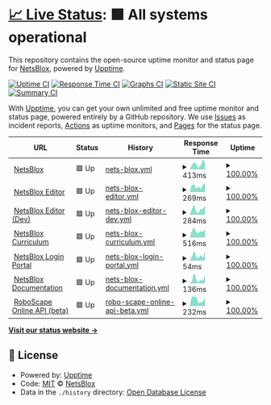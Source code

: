 # [📈 Live Status](https://NetsBlox.github.io/uptime): <!--live status--> **🟩 All systems operational**

This repository contains the open-source uptime monitor and status page for [NetsBlox](https://netsblox.org/), powered by [Upptime](https://github.com/upptime/upptime).

[![Uptime CI](https://github.com/NetsBlox/uptime/workflows/Uptime%20CI/badge.svg)](https://github.com/NetsBlox/uptime/actions?query=workflow%3A%22Uptime+CI%22)
[![Response Time CI](https://github.com/NetsBlox/uptime/workflows/Response%20Time%20CI/badge.svg)](https://github.com/NetsBlox/uptime/actions?query=workflow%3A%22Response+Time+CI%22)
[![Graphs CI](https://github.com/NetsBlox/uptime/workflows/Graphs%20CI/badge.svg)](https://github.com/NetsBlox/uptime/actions?query=workflow%3A%22Graphs+CI%22)
[![Static Site CI](https://github.com/NetsBlox/uptime/workflows/Static%20Site%20CI/badge.svg)](https://github.com/NetsBlox/uptime/actions?query=workflow%3A%22Static+Site+CI%22)
[![Summary CI](https://github.com/NetsBlox/uptime/workflows/Summary%20CI/badge.svg)](https://github.com/NetsBlox/uptime/actions?query=workflow%3A%22Summary+CI%22)

With [Upptime](https://upptime.js.org), you can get your own unlimited and free uptime monitor and status page, powered entirely by a GitHub repository. We use [Issues](https://github.com/NetsBlox/uptime/issues) as incident reports, [Actions](https://github.com/NetsBlox/uptime/actions) as uptime monitors, and [Pages](https://NetsBlox.github.io/uptime) for the status page.

<!--start: status pages-->
<!-- This summary is generated by Upptime (https://github.com/upptime/upptime) -->
<!-- Do not edit this manually, your changes will be overwritten -->
<!-- prettier-ignore -->
| URL | Status | History | Response Time | Uptime |
| --- | ------ | ------- | ------------- | ------ |
| <img alt="" src="https://icons.duckduckgo.com/ip3/netsblox.org.ico" height="13"> [NetsBlox](https://netsblox.org) | 🟩 Up | [nets-blox.yml](https://github.com/NetsBlox/uptime/commits/HEAD/history/nets-blox.yml) | <details><summary><img alt="Response time graph" src="./graphs/nets-blox/response-time-week.png" height="20"> 413ms</summary><br><a href="https://NetsBlox.github.io/uptime/history/nets-blox"><img alt="Response time 612" src="https://img.shields.io/endpoint?url=https%3A%2F%2Fraw.githubusercontent.com%2FNetsBlox%2Fuptime%2FHEAD%2Fapi%2Fnets-blox%2Fresponse-time.json"></a><br><a href="https://NetsBlox.github.io/uptime/history/nets-blox"><img alt="24-hour response time 441" src="https://img.shields.io/endpoint?url=https%3A%2F%2Fraw.githubusercontent.com%2FNetsBlox%2Fuptime%2FHEAD%2Fapi%2Fnets-blox%2Fresponse-time-day.json"></a><br><a href="https://NetsBlox.github.io/uptime/history/nets-blox"><img alt="7-day response time 413" src="https://img.shields.io/endpoint?url=https%3A%2F%2Fraw.githubusercontent.com%2FNetsBlox%2Fuptime%2FHEAD%2Fapi%2Fnets-blox%2Fresponse-time-week.json"></a><br><a href="https://NetsBlox.github.io/uptime/history/nets-blox"><img alt="30-day response time 593" src="https://img.shields.io/endpoint?url=https%3A%2F%2Fraw.githubusercontent.com%2FNetsBlox%2Fuptime%2FHEAD%2Fapi%2Fnets-blox%2Fresponse-time-month.json"></a><br><a href="https://NetsBlox.github.io/uptime/history/nets-blox"><img alt="1-year response time 553" src="https://img.shields.io/endpoint?url=https%3A%2F%2Fraw.githubusercontent.com%2FNetsBlox%2Fuptime%2FHEAD%2Fapi%2Fnets-blox%2Fresponse-time-year.json"></a></details> | <details><summary><a href="https://NetsBlox.github.io/uptime/history/nets-blox">100.00%</a></summary><a href="https://NetsBlox.github.io/uptime/history/nets-blox"><img alt="All-time uptime 99.95%" src="https://img.shields.io/endpoint?url=https%3A%2F%2Fraw.githubusercontent.com%2FNetsBlox%2Fuptime%2FHEAD%2Fapi%2Fnets-blox%2Fuptime.json"></a><br><a href="https://NetsBlox.github.io/uptime/history/nets-blox"><img alt="24-hour uptime 100.00%" src="https://img.shields.io/endpoint?url=https%3A%2F%2Fraw.githubusercontent.com%2FNetsBlox%2Fuptime%2FHEAD%2Fapi%2Fnets-blox%2Fuptime-day.json"></a><br><a href="https://NetsBlox.github.io/uptime/history/nets-blox"><img alt="7-day uptime 100.00%" src="https://img.shields.io/endpoint?url=https%3A%2F%2Fraw.githubusercontent.com%2FNetsBlox%2Fuptime%2FHEAD%2Fapi%2Fnets-blox%2Fuptime-week.json"></a><br><a href="https://NetsBlox.github.io/uptime/history/nets-blox"><img alt="30-day uptime 100.00%" src="https://img.shields.io/endpoint?url=https%3A%2F%2Fraw.githubusercontent.com%2FNetsBlox%2Fuptime%2FHEAD%2Fapi%2Fnets-blox%2Fuptime-month.json"></a><br><a href="https://NetsBlox.github.io/uptime/history/nets-blox"><img alt="1-year uptime 99.93%" src="https://img.shields.io/endpoint?url=https%3A%2F%2Fraw.githubusercontent.com%2FNetsBlox%2Fuptime%2FHEAD%2Fapi%2Fnets-blox%2Fuptime-year.json"></a></details>
| <img alt="" src="https://icons.duckduckgo.com/ip3/editor.netsblox.org.ico" height="13"> [NetsBlox Editor](https://editor.netsblox.org) | 🟩 Up | [nets-blox-editor.yml](https://github.com/NetsBlox/uptime/commits/HEAD/history/nets-blox-editor.yml) | <details><summary><img alt="Response time graph" src="./graphs/nets-blox-editor/response-time-week.png" height="20"> 269ms</summary><br><a href="https://NetsBlox.github.io/uptime/history/nets-blox-editor"><img alt="Response time 297" src="https://img.shields.io/endpoint?url=https%3A%2F%2Fraw.githubusercontent.com%2FNetsBlox%2Fuptime%2FHEAD%2Fapi%2Fnets-blox-editor%2Fresponse-time.json"></a><br><a href="https://NetsBlox.github.io/uptime/history/nets-blox-editor"><img alt="24-hour response time 413" src="https://img.shields.io/endpoint?url=https%3A%2F%2Fraw.githubusercontent.com%2FNetsBlox%2Fuptime%2FHEAD%2Fapi%2Fnets-blox-editor%2Fresponse-time-day.json"></a><br><a href="https://NetsBlox.github.io/uptime/history/nets-blox-editor"><img alt="7-day response time 269" src="https://img.shields.io/endpoint?url=https%3A%2F%2Fraw.githubusercontent.com%2FNetsBlox%2Fuptime%2FHEAD%2Fapi%2Fnets-blox-editor%2Fresponse-time-week.json"></a><br><a href="https://NetsBlox.github.io/uptime/history/nets-blox-editor"><img alt="30-day response time 288" src="https://img.shields.io/endpoint?url=https%3A%2F%2Fraw.githubusercontent.com%2FNetsBlox%2Fuptime%2FHEAD%2Fapi%2Fnets-blox-editor%2Fresponse-time-month.json"></a><br><a href="https://NetsBlox.github.io/uptime/history/nets-blox-editor"><img alt="1-year response time 310" src="https://img.shields.io/endpoint?url=https%3A%2F%2Fraw.githubusercontent.com%2FNetsBlox%2Fuptime%2FHEAD%2Fapi%2Fnets-blox-editor%2Fresponse-time-year.json"></a></details> | <details><summary><a href="https://NetsBlox.github.io/uptime/history/nets-blox-editor">100.00%</a></summary><a href="https://NetsBlox.github.io/uptime/history/nets-blox-editor"><img alt="All-time uptime 99.98%" src="https://img.shields.io/endpoint?url=https%3A%2F%2Fraw.githubusercontent.com%2FNetsBlox%2Fuptime%2FHEAD%2Fapi%2Fnets-blox-editor%2Fuptime.json"></a><br><a href="https://NetsBlox.github.io/uptime/history/nets-blox-editor"><img alt="24-hour uptime 100.00%" src="https://img.shields.io/endpoint?url=https%3A%2F%2Fraw.githubusercontent.com%2FNetsBlox%2Fuptime%2FHEAD%2Fapi%2Fnets-blox-editor%2Fuptime-day.json"></a><br><a href="https://NetsBlox.github.io/uptime/history/nets-blox-editor"><img alt="7-day uptime 100.00%" src="https://img.shields.io/endpoint?url=https%3A%2F%2Fraw.githubusercontent.com%2FNetsBlox%2Fuptime%2FHEAD%2Fapi%2Fnets-blox-editor%2Fuptime-week.json"></a><br><a href="https://NetsBlox.github.io/uptime/history/nets-blox-editor"><img alt="30-day uptime 100.00%" src="https://img.shields.io/endpoint?url=https%3A%2F%2Fraw.githubusercontent.com%2FNetsBlox%2Fuptime%2FHEAD%2Fapi%2Fnets-blox-editor%2Fuptime-month.json"></a><br><a href="https://NetsBlox.github.io/uptime/history/nets-blox-editor"><img alt="1-year uptime 99.98%" src="https://img.shields.io/endpoint?url=https%3A%2F%2Fraw.githubusercontent.com%2FNetsBlox%2Fuptime%2FHEAD%2Fapi%2Fnets-blox-editor%2Fuptime-year.json"></a></details>
| <img alt="" src="https://icons.duckduckgo.com/ip3/dev.netsblox.org.ico" height="13"> [NetsBlox Editor (Dev)](https://dev.netsblox.org) | 🟩 Up | [nets-blox-editor-dev.yml](https://github.com/NetsBlox/uptime/commits/HEAD/history/nets-blox-editor-dev.yml) | <details><summary><img alt="Response time graph" src="./graphs/nets-blox-editor-dev/response-time-week.png" height="20"> 284ms</summary><br><a href="https://NetsBlox.github.io/uptime/history/nets-blox-editor-dev"><img alt="Response time 252" src="https://img.shields.io/endpoint?url=https%3A%2F%2Fraw.githubusercontent.com%2FNetsBlox%2Fuptime%2FHEAD%2Fapi%2Fnets-blox-editor-dev%2Fresponse-time.json"></a><br><a href="https://NetsBlox.github.io/uptime/history/nets-blox-editor-dev"><img alt="24-hour response time 464" src="https://img.shields.io/endpoint?url=https%3A%2F%2Fraw.githubusercontent.com%2FNetsBlox%2Fuptime%2FHEAD%2Fapi%2Fnets-blox-editor-dev%2Fresponse-time-day.json"></a><br><a href="https://NetsBlox.github.io/uptime/history/nets-blox-editor-dev"><img alt="7-day response time 284" src="https://img.shields.io/endpoint?url=https%3A%2F%2Fraw.githubusercontent.com%2FNetsBlox%2Fuptime%2FHEAD%2Fapi%2Fnets-blox-editor-dev%2Fresponse-time-week.json"></a><br><a href="https://NetsBlox.github.io/uptime/history/nets-blox-editor-dev"><img alt="30-day response time 281" src="https://img.shields.io/endpoint?url=https%3A%2F%2Fraw.githubusercontent.com%2FNetsBlox%2Fuptime%2FHEAD%2Fapi%2Fnets-blox-editor-dev%2Fresponse-time-month.json"></a><br><a href="https://NetsBlox.github.io/uptime/history/nets-blox-editor-dev"><img alt="1-year response time 254" src="https://img.shields.io/endpoint?url=https%3A%2F%2Fraw.githubusercontent.com%2FNetsBlox%2Fuptime%2FHEAD%2Fapi%2Fnets-blox-editor-dev%2Fresponse-time-year.json"></a></details> | <details><summary><a href="https://NetsBlox.github.io/uptime/history/nets-blox-editor-dev">100.00%</a></summary><a href="https://NetsBlox.github.io/uptime/history/nets-blox-editor-dev"><img alt="All-time uptime 99.99%" src="https://img.shields.io/endpoint?url=https%3A%2F%2Fraw.githubusercontent.com%2FNetsBlox%2Fuptime%2FHEAD%2Fapi%2Fnets-blox-editor-dev%2Fuptime.json"></a><br><a href="https://NetsBlox.github.io/uptime/history/nets-blox-editor-dev"><img alt="24-hour uptime 100.00%" src="https://img.shields.io/endpoint?url=https%3A%2F%2Fraw.githubusercontent.com%2FNetsBlox%2Fuptime%2FHEAD%2Fapi%2Fnets-blox-editor-dev%2Fuptime-day.json"></a><br><a href="https://NetsBlox.github.io/uptime/history/nets-blox-editor-dev"><img alt="7-day uptime 100.00%" src="https://img.shields.io/endpoint?url=https%3A%2F%2Fraw.githubusercontent.com%2FNetsBlox%2Fuptime%2FHEAD%2Fapi%2Fnets-blox-editor-dev%2Fuptime-week.json"></a><br><a href="https://NetsBlox.github.io/uptime/history/nets-blox-editor-dev"><img alt="30-day uptime 100.00%" src="https://img.shields.io/endpoint?url=https%3A%2F%2Fraw.githubusercontent.com%2FNetsBlox%2Fuptime%2FHEAD%2Fapi%2Fnets-blox-editor-dev%2Fuptime-month.json"></a><br><a href="https://NetsBlox.github.io/uptime/history/nets-blox-editor-dev"><img alt="1-year uptime 99.99%" src="https://img.shields.io/endpoint?url=https%3A%2F%2Fraw.githubusercontent.com%2FNetsBlox%2Fuptime%2FHEAD%2Fapi%2Fnets-blox-editor-dev%2Fuptime-year.json"></a></details>
| <img alt="" src="https://icons.duckduckgo.com/ip3/curriculum.netsblox.org.ico" height="13"> [NetsBlox Curriculum](https://curriculum.netsblox.org) | 🟩 Up | [nets-blox-curriculum.yml](https://github.com/NetsBlox/uptime/commits/HEAD/history/nets-blox-curriculum.yml) | <details><summary><img alt="Response time graph" src="./graphs/nets-blox-curriculum/response-time-week.png" height="20"> 516ms</summary><br><a href="https://NetsBlox.github.io/uptime/history/nets-blox-curriculum"><img alt="Response time 472" src="https://img.shields.io/endpoint?url=https%3A%2F%2Fraw.githubusercontent.com%2FNetsBlox%2Fuptime%2FHEAD%2Fapi%2Fnets-blox-curriculum%2Fresponse-time.json"></a><br><a href="https://NetsBlox.github.io/uptime/history/nets-blox-curriculum"><img alt="24-hour response time 662" src="https://img.shields.io/endpoint?url=https%3A%2F%2Fraw.githubusercontent.com%2FNetsBlox%2Fuptime%2FHEAD%2Fapi%2Fnets-blox-curriculum%2Fresponse-time-day.json"></a><br><a href="https://NetsBlox.github.io/uptime/history/nets-blox-curriculum"><img alt="7-day response time 516" src="https://img.shields.io/endpoint?url=https%3A%2F%2Fraw.githubusercontent.com%2FNetsBlox%2Fuptime%2FHEAD%2Fapi%2Fnets-blox-curriculum%2Fresponse-time-week.json"></a><br><a href="https://NetsBlox.github.io/uptime/history/nets-blox-curriculum"><img alt="30-day response time 531" src="https://img.shields.io/endpoint?url=https%3A%2F%2Fraw.githubusercontent.com%2FNetsBlox%2Fuptime%2FHEAD%2Fapi%2Fnets-blox-curriculum%2Fresponse-time-month.json"></a><br><a href="https://NetsBlox.github.io/uptime/history/nets-blox-curriculum"><img alt="1-year response time 475" src="https://img.shields.io/endpoint?url=https%3A%2F%2Fraw.githubusercontent.com%2FNetsBlox%2Fuptime%2FHEAD%2Fapi%2Fnets-blox-curriculum%2Fresponse-time-year.json"></a></details> | <details><summary><a href="https://NetsBlox.github.io/uptime/history/nets-blox-curriculum">100.00%</a></summary><a href="https://NetsBlox.github.io/uptime/history/nets-blox-curriculum"><img alt="All-time uptime 99.99%" src="https://img.shields.io/endpoint?url=https%3A%2F%2Fraw.githubusercontent.com%2FNetsBlox%2Fuptime%2FHEAD%2Fapi%2Fnets-blox-curriculum%2Fuptime.json"></a><br><a href="https://NetsBlox.github.io/uptime/history/nets-blox-curriculum"><img alt="24-hour uptime 100.00%" src="https://img.shields.io/endpoint?url=https%3A%2F%2Fraw.githubusercontent.com%2FNetsBlox%2Fuptime%2FHEAD%2Fapi%2Fnets-blox-curriculum%2Fuptime-day.json"></a><br><a href="https://NetsBlox.github.io/uptime/history/nets-blox-curriculum"><img alt="7-day uptime 100.00%" src="https://img.shields.io/endpoint?url=https%3A%2F%2Fraw.githubusercontent.com%2FNetsBlox%2Fuptime%2FHEAD%2Fapi%2Fnets-blox-curriculum%2Fuptime-week.json"></a><br><a href="https://NetsBlox.github.io/uptime/history/nets-blox-curriculum"><img alt="30-day uptime 100.00%" src="https://img.shields.io/endpoint?url=https%3A%2F%2Fraw.githubusercontent.com%2FNetsBlox%2Fuptime%2FHEAD%2Fapi%2Fnets-blox-curriculum%2Fuptime-month.json"></a><br><a href="https://NetsBlox.github.io/uptime/history/nets-blox-curriculum"><img alt="1-year uptime 99.98%" src="https://img.shields.io/endpoint?url=https%3A%2F%2Fraw.githubusercontent.com%2FNetsBlox%2Fuptime%2FHEAD%2Fapi%2Fnets-blox-curriculum%2Fuptime-year.json"></a></details>
| <img alt="" src="https://icons.duckduckgo.com/ip3/login.netsblox.org.ico" height="13"> [NetsBlox Login Portal](https://login.netsblox.org) | 🟩 Up | [nets-blox-login-portal.yml](https://github.com/NetsBlox/uptime/commits/HEAD/history/nets-blox-login-portal.yml) | <details><summary><img alt="Response time graph" src="./graphs/nets-blox-login-portal/response-time-week.png" height="20"> 54ms</summary><br><a href="https://NetsBlox.github.io/uptime/history/nets-blox-login-portal"><img alt="Response time 46" src="https://img.shields.io/endpoint?url=https%3A%2F%2Fraw.githubusercontent.com%2FNetsBlox%2Fuptime%2FHEAD%2Fapi%2Fnets-blox-login-portal%2Fresponse-time.json"></a><br><a href="https://NetsBlox.github.io/uptime/history/nets-blox-login-portal"><img alt="24-hour response time 94" src="https://img.shields.io/endpoint?url=https%3A%2F%2Fraw.githubusercontent.com%2FNetsBlox%2Fuptime%2FHEAD%2Fapi%2Fnets-blox-login-portal%2Fresponse-time-day.json"></a><br><a href="https://NetsBlox.github.io/uptime/history/nets-blox-login-portal"><img alt="7-day response time 54" src="https://img.shields.io/endpoint?url=https%3A%2F%2Fraw.githubusercontent.com%2FNetsBlox%2Fuptime%2FHEAD%2Fapi%2Fnets-blox-login-portal%2Fresponse-time-week.json"></a><br><a href="https://NetsBlox.github.io/uptime/history/nets-blox-login-portal"><img alt="30-day response time 56" src="https://img.shields.io/endpoint?url=https%3A%2F%2Fraw.githubusercontent.com%2FNetsBlox%2Fuptime%2FHEAD%2Fapi%2Fnets-blox-login-portal%2Fresponse-time-month.json"></a><br><a href="https://NetsBlox.github.io/uptime/history/nets-blox-login-portal"><img alt="1-year response time 46" src="https://img.shields.io/endpoint?url=https%3A%2F%2Fraw.githubusercontent.com%2FNetsBlox%2Fuptime%2FHEAD%2Fapi%2Fnets-blox-login-portal%2Fresponse-time-year.json"></a></details> | <details><summary><a href="https://NetsBlox.github.io/uptime/history/nets-blox-login-portal">100.00%</a></summary><a href="https://NetsBlox.github.io/uptime/history/nets-blox-login-portal"><img alt="All-time uptime 99.99%" src="https://img.shields.io/endpoint?url=https%3A%2F%2Fraw.githubusercontent.com%2FNetsBlox%2Fuptime%2FHEAD%2Fapi%2Fnets-blox-login-portal%2Fuptime.json"></a><br><a href="https://NetsBlox.github.io/uptime/history/nets-blox-login-portal"><img alt="24-hour uptime 100.00%" src="https://img.shields.io/endpoint?url=https%3A%2F%2Fraw.githubusercontent.com%2FNetsBlox%2Fuptime%2FHEAD%2Fapi%2Fnets-blox-login-portal%2Fuptime-day.json"></a><br><a href="https://NetsBlox.github.io/uptime/history/nets-blox-login-portal"><img alt="7-day uptime 100.00%" src="https://img.shields.io/endpoint?url=https%3A%2F%2Fraw.githubusercontent.com%2FNetsBlox%2Fuptime%2FHEAD%2Fapi%2Fnets-blox-login-portal%2Fuptime-week.json"></a><br><a href="https://NetsBlox.github.io/uptime/history/nets-blox-login-portal"><img alt="30-day uptime 100.00%" src="https://img.shields.io/endpoint?url=https%3A%2F%2Fraw.githubusercontent.com%2FNetsBlox%2Fuptime%2FHEAD%2Fapi%2Fnets-blox-login-portal%2Fuptime-month.json"></a><br><a href="https://NetsBlox.github.io/uptime/history/nets-blox-login-portal"><img alt="1-year uptime 99.98%" src="https://img.shields.io/endpoint?url=https%3A%2F%2Fraw.githubusercontent.com%2FNetsBlox%2Fuptime%2FHEAD%2Fapi%2Fnets-blox-login-portal%2Fuptime-year.json"></a></details>
| <img alt="" src="https://icons.duckduckgo.com/ip3/editor.netsblox.org.ico" height="13"> [NetsBlox Documentation](https://editor.netsblox.org/docs) | 🟩 Up | [nets-blox-documentation.yml](https://github.com/NetsBlox/uptime/commits/HEAD/history/nets-blox-documentation.yml) | <details><summary><img alt="Response time graph" src="./graphs/nets-blox-documentation/response-time-week.png" height="20"> 136ms</summary><br><a href="https://NetsBlox.github.io/uptime/history/nets-blox-documentation"><img alt="Response time 109" src="https://img.shields.io/endpoint?url=https%3A%2F%2Fraw.githubusercontent.com%2FNetsBlox%2Fuptime%2FHEAD%2Fapi%2Fnets-blox-documentation%2Fresponse-time.json"></a><br><a href="https://NetsBlox.github.io/uptime/history/nets-blox-documentation"><img alt="24-hour response time 276" src="https://img.shields.io/endpoint?url=https%3A%2F%2Fraw.githubusercontent.com%2FNetsBlox%2Fuptime%2FHEAD%2Fapi%2Fnets-blox-documentation%2Fresponse-time-day.json"></a><br><a href="https://NetsBlox.github.io/uptime/history/nets-blox-documentation"><img alt="7-day response time 136" src="https://img.shields.io/endpoint?url=https%3A%2F%2Fraw.githubusercontent.com%2FNetsBlox%2Fuptime%2FHEAD%2Fapi%2Fnets-blox-documentation%2Fresponse-time-week.json"></a><br><a href="https://NetsBlox.github.io/uptime/history/nets-blox-documentation"><img alt="30-day response time 133" src="https://img.shields.io/endpoint?url=https%3A%2F%2Fraw.githubusercontent.com%2FNetsBlox%2Fuptime%2FHEAD%2Fapi%2Fnets-blox-documentation%2Fresponse-time-month.json"></a><br><a href="https://NetsBlox.github.io/uptime/history/nets-blox-documentation"><img alt="1-year response time 109" src="https://img.shields.io/endpoint?url=https%3A%2F%2Fraw.githubusercontent.com%2FNetsBlox%2Fuptime%2FHEAD%2Fapi%2Fnets-blox-documentation%2Fresponse-time-year.json"></a></details> | <details><summary><a href="https://NetsBlox.github.io/uptime/history/nets-blox-documentation">100.00%</a></summary><a href="https://NetsBlox.github.io/uptime/history/nets-blox-documentation"><img alt="All-time uptime 99.68%" src="https://img.shields.io/endpoint?url=https%3A%2F%2Fraw.githubusercontent.com%2FNetsBlox%2Fuptime%2FHEAD%2Fapi%2Fnets-blox-documentation%2Fuptime.json"></a><br><a href="https://NetsBlox.github.io/uptime/history/nets-blox-documentation"><img alt="24-hour uptime 100.00%" src="https://img.shields.io/endpoint?url=https%3A%2F%2Fraw.githubusercontent.com%2FNetsBlox%2Fuptime%2FHEAD%2Fapi%2Fnets-blox-documentation%2Fuptime-day.json"></a><br><a href="https://NetsBlox.github.io/uptime/history/nets-blox-documentation"><img alt="7-day uptime 100.00%" src="https://img.shields.io/endpoint?url=https%3A%2F%2Fraw.githubusercontent.com%2FNetsBlox%2Fuptime%2FHEAD%2Fapi%2Fnets-blox-documentation%2Fuptime-week.json"></a><br><a href="https://NetsBlox.github.io/uptime/history/nets-blox-documentation"><img alt="30-day uptime 100.00%" src="https://img.shields.io/endpoint?url=https%3A%2F%2Fraw.githubusercontent.com%2FNetsBlox%2Fuptime%2FHEAD%2Fapi%2Fnets-blox-documentation%2Fuptime-month.json"></a><br><a href="https://NetsBlox.github.io/uptime/history/nets-blox-documentation"><img alt="1-year uptime 99.68%" src="https://img.shields.io/endpoint?url=https%3A%2F%2Fraw.githubusercontent.com%2FNetsBlox%2Fuptime%2FHEAD%2Fapi%2Fnets-blox-documentation%2Fuptime-year.json"></a></details>
| <img alt="" src="https://icons.duckduckgo.com/ip3/roboscapeonlineapi2.netsblox.org.ico" height="13"> [RoboScape Online API (beta)](https://roboscapeonlineapi2.netsblox.org/server/status) | 🟩 Up | [robo-scape-online-api-beta.yml](https://github.com/NetsBlox/uptime/commits/HEAD/history/robo-scape-online-api-beta.yml) | <details><summary><img alt="Response time graph" src="./graphs/robo-scape-online-api-beta/response-time-week.png" height="20"> 232ms</summary><br><a href="https://NetsBlox.github.io/uptime/history/robo-scape-online-api-beta"><img alt="Response time 236" src="https://img.shields.io/endpoint?url=https%3A%2F%2Fraw.githubusercontent.com%2FNetsBlox%2Fuptime%2FHEAD%2Fapi%2Frobo-scape-online-api-beta%2Fresponse-time.json"></a><br><a href="https://NetsBlox.github.io/uptime/history/robo-scape-online-api-beta"><img alt="24-hour response time 302" src="https://img.shields.io/endpoint?url=https%3A%2F%2Fraw.githubusercontent.com%2FNetsBlox%2Fuptime%2FHEAD%2Fapi%2Frobo-scape-online-api-beta%2Fresponse-time-day.json"></a><br><a href="https://NetsBlox.github.io/uptime/history/robo-scape-online-api-beta"><img alt="7-day response time 232" src="https://img.shields.io/endpoint?url=https%3A%2F%2Fraw.githubusercontent.com%2FNetsBlox%2Fuptime%2FHEAD%2Fapi%2Frobo-scape-online-api-beta%2Fresponse-time-week.json"></a><br><a href="https://NetsBlox.github.io/uptime/history/robo-scape-online-api-beta"><img alt="30-day response time 234" src="https://img.shields.io/endpoint?url=https%3A%2F%2Fraw.githubusercontent.com%2FNetsBlox%2Fuptime%2FHEAD%2Fapi%2Frobo-scape-online-api-beta%2Fresponse-time-month.json"></a><br><a href="https://NetsBlox.github.io/uptime/history/robo-scape-online-api-beta"><img alt="1-year response time 236" src="https://img.shields.io/endpoint?url=https%3A%2F%2Fraw.githubusercontent.com%2FNetsBlox%2Fuptime%2FHEAD%2Fapi%2Frobo-scape-online-api-beta%2Fresponse-time-year.json"></a></details> | <details><summary><a href="https://NetsBlox.github.io/uptime/history/robo-scape-online-api-beta">100.00%</a></summary><a href="https://NetsBlox.github.io/uptime/history/robo-scape-online-api-beta"><img alt="All-time uptime 100.00%" src="https://img.shields.io/endpoint?url=https%3A%2F%2Fraw.githubusercontent.com%2FNetsBlox%2Fuptime%2FHEAD%2Fapi%2Frobo-scape-online-api-beta%2Fuptime.json"></a><br><a href="https://NetsBlox.github.io/uptime/history/robo-scape-online-api-beta"><img alt="24-hour uptime 100.00%" src="https://img.shields.io/endpoint?url=https%3A%2F%2Fraw.githubusercontent.com%2FNetsBlox%2Fuptime%2FHEAD%2Fapi%2Frobo-scape-online-api-beta%2Fuptime-day.json"></a><br><a href="https://NetsBlox.github.io/uptime/history/robo-scape-online-api-beta"><img alt="7-day uptime 100.00%" src="https://img.shields.io/endpoint?url=https%3A%2F%2Fraw.githubusercontent.com%2FNetsBlox%2Fuptime%2FHEAD%2Fapi%2Frobo-scape-online-api-beta%2Fuptime-week.json"></a><br><a href="https://NetsBlox.github.io/uptime/history/robo-scape-online-api-beta"><img alt="30-day uptime 100.00%" src="https://img.shields.io/endpoint?url=https%3A%2F%2Fraw.githubusercontent.com%2FNetsBlox%2Fuptime%2FHEAD%2Fapi%2Frobo-scape-online-api-beta%2Fuptime-month.json"></a><br><a href="https://NetsBlox.github.io/uptime/history/robo-scape-online-api-beta"><img alt="1-year uptime 100.00%" src="https://img.shields.io/endpoint?url=https%3A%2F%2Fraw.githubusercontent.com%2FNetsBlox%2Fuptime%2FHEAD%2Fapi%2Frobo-scape-online-api-beta%2Fuptime-year.json"></a></details>

<!--end: status pages-->

[**Visit our status website →**](https://NetsBlox.github.io/uptime)

## 📄 License

- Powered by: [Upptime](https://github.com/upptime/upptime)
- Code: [MIT](./LICENSE) © [NetsBlox](https://netsblox.org/)
- Data in the `./history` directory: [Open Database License](https://opendatacommons.org/licenses/odbl/1-0/)
